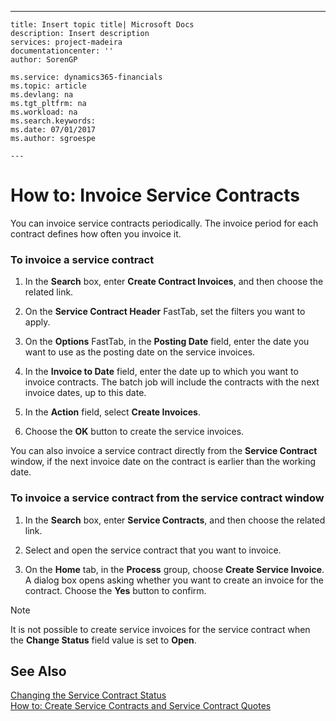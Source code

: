 ---
    title: Insert topic title| Microsoft Docs
    description: Insert description
    services: project-madeira
    documentationcenter: ''
    author: SorenGP

    ms.service: dynamics365-financials
    ms.topic: article
    ms.devlang: na
    ms.tgt_pltfrm: na
    ms.workload: na
    ms.search.keywords:
    ms.date: 07/01/2017
    ms.author: sgroespe

    ---
# How to: Invoice Service Contracts
You can invoice service contracts periodically. The invoice period for each contract defines how often you invoice it.  
  
### To invoice a service contract  
  
1.  In the **Search** box, enter **Create Contract Invoices**, and then choose the related link.  
  
2.  On the **Service Contract Header** FastTab, set the filters you want to apply.  
  
3.  On the **Options** FastTab, in the **Posting Date** field, enter the date you want to use as the posting date on the service invoices.  
  
4.  In the **Invoice to Date** field, enter the date up to which you want to invoice contracts. The batch job will include the contracts with the next invoice dates, up to this date.  
  
5.  In the **Action** field, select **Create Invoices**.  
  
6.  Choose the **OK** button to create the service invoices.  
  
 You can also invoice a service contract directly from the **Service Contract** window, if the next invoice date on the contract is earlier than the working date.  
  
### To invoice a service contract from the service contract window  
  
1.  In the **Search** box, enter **Service Contracts**, and then choose the related link.  
  
2.  Select and open the service contract that you want to invoice.  
  
3.  On the **Home** tab, in the **Process** group, choose **Create Service Invoice**. A dialog box opens asking whether you want to create an invoice for the contract. Choose the **Yes** button to confirm.  
  
> [!NOTE]  
>  It is not possible to create service invoices for the service contract when the **Change Status** field value is set to **Open**.  
  
## See Also  
 [Changing the Service Contract Status](../changing-the-service-contract-status.md)   
 [How to: Create Service Contracts and Service Contract Quotes](../how-to-create-service-contracts-and-service-contract-quotes.md)